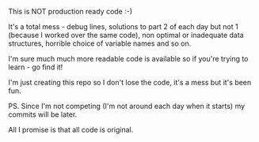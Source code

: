 This is NOT production ready code :-)

It's a total mess - debug lines, solutions to part 2 of each day but not 1
(because I worked over the same code), non optimal or inadequate data
structures, horrible choice of variable names and so on. 

I'm sure much much more readable code is available so if you're trying to
learn - go find it!

I'm just creating this repo so I don't lose the code, it's a mess but
it's been fun.

PS. Since I'm not competing (I'm not around each day when it starts) my
commits will be later.

All I promise is that all code is original.

